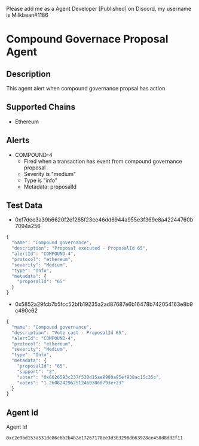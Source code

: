 Please add me as a Agent Developer [Published] on Discord, my username is Milkbean#1186
# Compound Governace Proposal Agent

## Description

This agent alert when compound governance propsal has action

## Supported Chains

- Ethereum

## Alerts

- COMPOUND-4
  - Fired when a transaction has event from compound governance proposal
  - Severity is "medium"
  - Type is "info"
  - Metadata: proposalId

## Test Data

- 0xf7dee3a39b6620f2ef265f23ee46dd8944a955e3f369e8a42244760b7094a256

```js
{
  "name": "Compound governance",
  "description": "Proposal executed - ProposalId 65",
  "alertId": "COMPOUND-4",
  "protocol": "ethereum",
  "severity": "Medium",
  "type": "Info",
  "metadata": {
    "proposalId": "65"
  }
}
```

- 0x5852a29fcb7b5fcc52bfb19235a2ad87687e6b16478b742054163e8b9c490e62

```js
{
  "name": "Compound governance",
  "description": "Vote cast - ProposalId 65",
  "alertId": "COMPOUND-4",
  "protocol": "ethereum",
  "severity": "Medium",
  "type": "Info",
  "metadata": {
    "proposalId": "65",
    "support": "2",
    "voter": "0x6626593c237f530d15ae9980a95ef938ac15c35c",
    "votes": "1.26082429625124603868793e+23"
  }
}
```

## Agent Id

Agent Id
```
0xc2e9bd153a531de86c6b2b4b2e17267178ee3d3b3298db63928ce458d8dd2f11
```